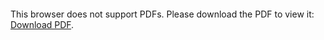 <object data="christ-in-song/CIS1908pdfs/613.pdf" type="application/pdf" width="100%" height="1024px">
    <embed src="christ-in-song/CIS1908pdfs/613.pdf">
        <p>This browser does not support PDFs. Please download the PDF to view it: <a href="christ-in-song/CIS1908pdfs/613.pdf">Download PDF</a>.</p>
    </embed>
</object>
